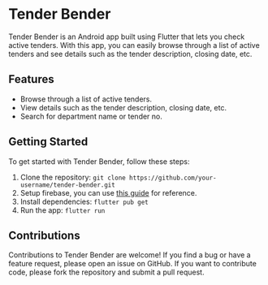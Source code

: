 # Tender Bender

Tender Bender is an Android app built using Flutter that lets you check active tenders. With this app, you can easily browse through a list of active tenders and see details such as the tender description, closing date, etc.

## Features

- Browse through a list of active tenders.
- View details such as the tender description, closing date, etc.
- Search for department name or tender no.

## Getting Started

To get started with Tender Bender, follow these steps:

1. Clone the repository: `git clone https://github.com/your-username/tender-bender.git`
2. Setup firebase, you can use [this guide](https://firebase.google.com/docs/flutter/setup?platform=android) for reference.
3. Install dependencies: `flutter pub get`
4. Run the app: `flutter run`

## Contributions

Contributions to Tender Bender are welcome! If you find a bug or have a feature request, please open an issue on GitHub. If you want to contribute code, please fork the repository and submit a pull request.